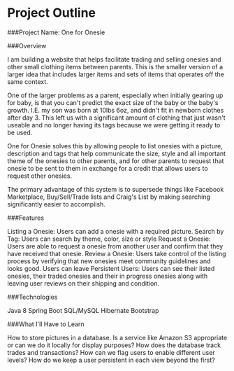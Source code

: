# Project Outline

###Project Name: One for Onesie

###Overview

I am building a website that helps facilitate trading and selling onesies and other small clothing items between parents. This is the smaller version of a larger idea that includes larger items and sets of items that operates off the same context.

One of the larger problems as a parent, especially when initially gearing up for baby, is that you can't predict the exact size of the baby or the baby's growth. I.E. my son was born at 10lbs 6oz, and didn't fit in newborn clothes after day 3. This left us with a significant amount of clothing that just wasn't useable and no longer having its tags because we were getting it ready to be used. 

One for Onesie solves this by allowing people to list onesies with a picture, description and tags that help communicate the size, style and all important theme of the onesies to other parents, and for other parents to request that onesie to be sent to them in exchange for a credit that allows users to request other onesies. 

The primary advantage of this system is to supersede things like Facebook Marketplace, Buy/Sell/Trade lists and Craig's List by making searching significantly easier to accomplish. 

###Features

Listing a Onesie: Users can add a onesie with a required picture. 
Search by Tag: Users can search by theme, color, size or style
Request a Onesie: Users are able to request a onesie from another user and confirm that they have received that onesie. 
Review a Onesie: Users take control of the listing process by verifying that new onesies meet community guidelines and looks good. Users can leave 
Persistent Users: Users can see their listed onesies, their traded onesies and their in progress onesies along with leaving user reviews on their shipping and condition. 


###Technologies

Java 8
Spring Boot
SQL/MySQL
Hibernate
Bootstrap

###What I'll Have to Learn

How to store pictures in a database. Is a service like Amazon S3 appropriate or can we do it locally for display purposes?
How does the database track trades and transactions? 
How can we flag users to enable different user levels? 
How do we keep a user persistent in each view beyond the first? 